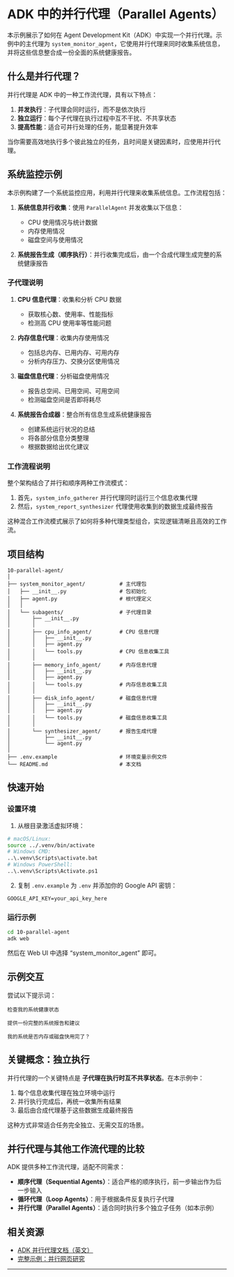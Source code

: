 # ADK 中的并行代理（Parallel Agents）

本示例展示了如何在 Agent Development Kit（ADK）中实现一个并行代理。示例中的主代理为 `system_monitor_agent`，它使用并行代理来同时收集系统信息，并将这些信息整合成一份全面的系统健康报告。

## 什么是并行代理？

并行代理是 ADK 中的一种工作流代理，具有以下特点：

1. **并发执行**：子代理会同时运行，而不是依次执行
2. **独立运行**：每个子代理在执行过程中互不干扰、不共享状态
3. **提高性能**：适合可并行处理的任务，能显著提升效率

当你需要高效地执行多个彼此独立的任务，且时间是关键因素时，应使用并行代理。

## 系统监控示例

本示例构建了一个系统监控应用，利用并行代理来收集系统信息。工作流程包括：

1. **系统信息并行收集**：使用 `ParallelAgent` 并发收集以下信息：

   * CPU 使用情况与统计数据
   * 内存使用情况
   * 磁盘空间与使用情况

2. **系统报告生成（顺序执行）**：并行收集完成后，由一个合成代理生成完整的系统健康报告

### 子代理说明

1. **CPU 信息代理**：收集和分析 CPU 数据

   * 获取核心数、使用率、性能指标
   * 检测高 CPU 使用率等性能问题

2. **内存信息代理**：收集内存使用情况

   * 包括总内存、已用内存、可用内存
   * 分析内存压力、交换分区使用情况

3. **磁盘信息代理**：分析磁盘使用情况

   * 报告总空间、已用空间、可用空间
   * 检测磁盘空间是否即将耗尽

4. **系统报告合成器**：整合所有信息生成系统健康报告

   * 创建系统运行状况的总结
   * 将各部分信息分类整理
   * 根据数据给出优化建议

### 工作流程说明

整个架构结合了并行和顺序两种工作流模式：

1. 首先，`system_info_gatherer` 并行代理同时运行三个信息收集代理
2. 然后，`system_report_synthesizer` 代理使用收集到的数据生成最终报告

这种混合工作流模式展示了如何将多种代理类型组合，实现逻辑清晰且高效的工作流。

## 项目结构

```
10-parallel-agent/
│
├── system_monitor_agent/           # 主代理包
│   ├── __init__.py                 # 包初始化
│   ├── agent.py                    # 根代理定义
│   │
│   └── subagents/                  # 子代理目录
│       ├── __init__.py
│       │
│       ├── cpu_info_agent/         # CPU 信息代理
│       │   ├── __init__.py
│       │   ├── agent.py
│       │   └── tools.py            # CPU 信息收集工具
│       │
│       ├── memory_info_agent/      # 内存信息代理
│       │   ├── __init__.py
│       │   ├── agent.py
│       │   └── tools.py            # 内存信息收集工具
│       │
│       ├── disk_info_agent/        # 磁盘信息代理
│       │   ├── __init__.py
│       │   ├── agent.py
│       │   └── tools.py            # 磁盘信息收集工具
│       │
│       └── synthesizer_agent/      # 报告生成代理
│           ├── __init__.py
│           └── agent.py
│
├── .env.example                    # 环境变量示例文件
└── README.md                       # 本文档
```

## 快速开始

### 设置环境

1. 从根目录激活虚拟环境：

```bash
# macOS/Linux:
source ../.venv/bin/activate
# Windows CMD:
..\.venv\Scripts\activate.bat
# Windows PowerShell:
..\.venv\Scripts\Activate.ps1
```

2. 复制 `.env.example` 为 `.env` 并添加你的 Google API 密钥：

```
GOOGLE_API_KEY=your_api_key_here
```

### 运行示例

```bash
cd 10-parallel-agent
adk web
```

然后在 Web UI 中选择 “system\_monitor\_agent” 即可。

## 示例交互

尝试以下提示词：

```
检查我的系统健康状态
```

```
提供一份完整的系统报告和建议
```

```
我的系统是否内存或磁盘快用完了？
```

## 关键概念：独立执行

并行代理的一个关键特点是 **子代理在执行时互不共享状态**。在本示例中：

1. 每个信息收集代理在独立环境中运行
2. 并行执行完成后，再统一收集所有结果
3. 最后由合成代理基于这些数据生成最终报告

这种方式非常适合任务完全独立、无需交互的场景。

## 并行代理与其他工作流代理的比较

ADK 提供多种工作流代理，适配不同需求：

* **顺序代理（Sequential Agents）**：适合严格的顺序执行，前一步输出作为后一步输入
* **循环代理（Loop Agents）**：用于根据条件反复执行子代理
* **并行代理（Parallel Agents）**：适合同时执行多个独立子任务（如本示例）

## 相关资源

* [ADK 并行代理文档（英文）](https://google.github.io/adk-docs/agents/workflow-agents/parallel-agents/)
* [完整示例：并行网页研究](https://google.github.io/adk-docs/agents/workflow-agents/parallel-agents/#full-example-parallel-web-research)

---

